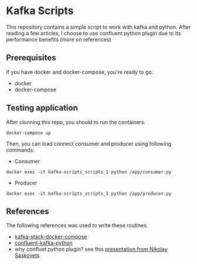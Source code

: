 # Kafka Scripts

This repository contains a simple script to work with kafka and python.
After reading a few articles, I choose to use confluent python plugin due to its performance benefits (more on references)

## Prerequisites

If you have docker and docker-compose, you're ready to go.

* docker
* docker-compose

## Testing application

After clonning this repo, you should to run the containers.

```
docker-compose up
```

Then, you can load connect consumer and producer using following commands:

* Consumer
```
docker exec -it kafka-scripts_scripts_1 python /app/consumer.py
```

* Producer
```
docker exec -it kafka-scripts_scripts_1 python /app/producer.py
```

## References

The following references was used to write these routines.

* [kafka-stack-docker-compose](https://github.com/simplesteph/kafka-stack-docker-compose)
* [confluent-kafka-python](https://github.com/confluentinc/confluent-kafka-python)
* why confluet python plugin? see this [presentation from Nikolay Saskovets](https://piterpy.com/en/events/15330/materials/2686)
